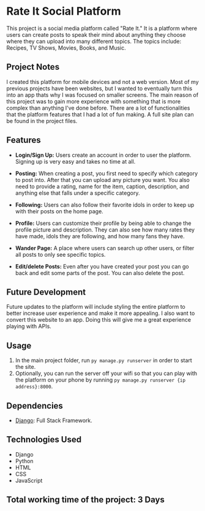 # Rate It Social Platform

This project is a social media platform called "Rate It." It is a platform where users can create posts to speak their mind about anything they choose where they can upload into many different topics. The topics include: Recipes, TV Shows, Movies, Books, and Music. 

## Project Notes

I created this platform for mobile devices and not a web version. Most of my previous projects have been websites, but I wanted to eventually turn this into an app thats why I was focused on smaller screens. The main reason of this project was to gain more experience with something that is more complex than anything I've done before. There are a lot of functionalities that the platform features that I had a lot of fun making. A full site plan can be found in the project files.

## Features

- **Login/Sign Up:** Users create an account in order to user the platform. Signing up is very easy and takes no time at all.
- **Posting:** When creating a post, you first need to specify which category to post into. After that you can upload any picture you want. You also need to provide a rating, name for the item, caption, description, and anything else that falls under a specific category.
- **Following:** Users can also follow their favorite idols in order to keep up with their posts on the home page.
- **Profile:** Users can customize their profile by being able to change the profile picture and description. They can also see how many rates they have made, idols they are following, and how many fans they have.
- **Wander Page:** A place where users can search up other users, or filter all posts to only see specific topics.

- **Edit/delete Posts:** Even after you have created your post you can go back and edit some parts of the post. You can also delete the post.

## Future Development

Future updates to the platform will include styling the entire platform to better increase user experience and make it more appealing. I also want to convert this website to an app. Doing this will give me a great experience playing with APIs.

## Usage

1. In the main project folder, run `py manage.py runserver` in order to start the site.
2. Optionally, you can run the server off your wifi so that you can play with the platform on your phone by running `py manage.py runserver {ip address}:8000`.

## Dependencies

- [Django](https://djangoproject.com/): Full Stack Framework.

## Technologies Used

- Django
- Python
- HTML
- CSS
- JavaScript

## Total working time of the project: 3 Days